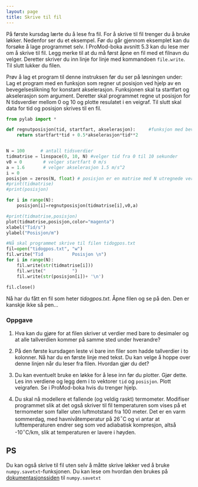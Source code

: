 ```yaml
---
layout: page
title: Skrive til fil
---
```


På første kursdag lærte du å lese fra fil. For å skrive til fil trenger du å bruke løkker. Nedenfor ser du et eksempel. Før du går gjennom eksemplet kan du forsøke å lage programmet selv. 
I ProMod-boka avsnitt 5.3 kan du lese mer om å skrive til fil. Legg merke til at du må først åpne en fil med et filnavn du velger. Deretter skriver du inn linje for linje med kommandoen `file.write`. Til slutt lukker du filen.  

Prøv å lag et program til denne instruksen før du ser på løsningen under: 
Lag et program med en funksjon som regner ut posisjon ved hjelp av en bevegelseslikning for konstant akselerasjon. Funksjonen skal ta startfart og akselerasjon som argument. Deretter skal programmet regne ut posisjon for N tidsverdier mellom 0 og 10 og plotte resulatet i en veigraf. Til slutt skal data for tid og posisjon skrives til en fil. 


```python
from pylab import *

def regnutposisjon(tid, startfart, akselerasjon):     #funksjon med bevegelsesformel
    return startfart*tid + 0.5*akselerasjon*tid**2


N = 100      # antall tidsverdier
tidmatrise = linspace(0, 10, N) #velger tid fra 0 til 10 sekunder
v0 = 0        # velger startfart 0 m/s
a = 1.6       # velger akselerasjon 1.5 m/s^2
i = 0
posisjon = zeros(N, float) # posisjon er en matrise med N utregnede verdier
#print(tidmatrise)
#print(posisjon)

for i in range(N):
    posisjon[i]=regnutposisjon(tidmatrise[i],v0,a)

#print(tidmatrise,posisjon)
plot(tidmatrise,posisjon,color="magenta")
xlabel("Tid/s")
ylabel("Posisjon/m")

#Nå skal programmet skrive til filen tidogpos.txt
fil=open("tidogpos.txt", "w")
fil.write("Tid           Posisjon \n")
for i in range(N):
    fil.write(str(tidmatrise[i]))
    fil.write("          ")
    fil.write(str(posisjon[i])+ '\n')
    
fil.close()

```

Nå har du fått en fil som heter *tidogpos.txt*. Åpne filen og se på den. Den er kanskje ikke så pen... 

### Oppgave
1. Hva kan du gjøre for at filen skriver ut verdier med bare to desimaler og at alle tallverdien kommer på samme sted under hverandre? 

2. På den første kursdagen leste vi bare inn filer som hadde tallverdier i to kolonner. Nå har du en første linje med tekst. Du kan velge å hoppe over denne linjen når du leser fra filen. Hvordan gjør du det? 

3. Du kan eventuelt bruke en løkke for å lese inn før du plotter. Gjør dette. Les inn verdiene og legg dem i to vektorer `tid` og `posisjon`. Plott veigrafen. Se i ProMod-boka hvis du trenger hjelp. 

4. Du skal nå modellere et fallende (og veldig raskt) termometer. Modifiser programmet slik at det også skriver til fil temperaturen som vises på et termometer som faller uten luftmotstand fra 100 meter. Det er en varm sommerdag, med havnivåtemperatur på 26$^\circ$C og vi antar at lufttemperaturen endrer seg som ved adiabatisk kompresjon, altså -10$^\circ$C/km, slik at temperaturen er lavere i høyden. 

## PS
Du kan også skrive til fil uten selv å måtte skrive løkker ved å bruke `numpy.savetxt`-funksjonen. Du kan lese om hvordan den brukes på [dokumentasjonssiden](https://docs.scipy.org/doc/numpy-1.14.5/reference/generated/numpy.savetxt.html) til `numpy.savetxt`
